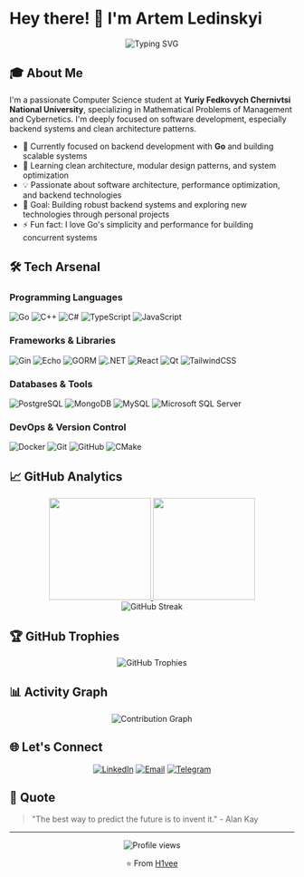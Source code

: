 # Hey there! 👋 I'm Artem Ledinskyi

<div align="center">
  <img src="https://readme-typing-svg.herokuapp.com?font=Fira+Code&pause=1000&color=36BCF7&center=true&vCenter=true&width=435&lines=Full-Stack+Developer;Problem+Solver;Always+Learning!" alt="Typing SVG" />
</div>

## 🎓 About Me

I'm a passionate Computer Science student at **Yuriy Fedkovych Chernivtsi National University**, specializing in Mathematical Problems of Management and Cybernetics. I'm deeply focused on software development, especially backend systems and clean architecture patterns.

- 🔭 Currently focused on backend development with **Go** and building scalable systems
- 🌱 Learning clean architecture, modular design patterns, and system optimization
- 💡 Passionate about software architecture, performance optimization, and backend technologies
- 🎯 Goal: Building robust backend systems and exploring new technologies through personal projects
- ⚡ Fun fact: I love Go's simplicity and performance for building concurrent systems

## 🛠️ Tech Arsenal

### Programming Languages
![Go](https://img.shields.io/badge/Go-%2300ADD8.svg?style=for-the-badge&logo=go&logoColor=white)
![C++](https://img.shields.io/badge/C++-%2300599C.svg?style=for-the-badge&logo=c%2B%2B&logoColor=white)
![C#](https://img.shields.io/badge/C%23-%23239120.svg?style=for-the-badge&logo=csharp&logoColor=white)
![TypeScript](https://img.shields.io/badge/TypeScript-%23007ACC.svg?style=for-the-badge&logo=typescript&logoColor=white)
![JavaScript](https://img.shields.io/badge/JavaScript-%23323330.svg?style=for-the-badge&logo=javascript&logoColor=%23F7DF1E)

### Frameworks & Libraries
![Gin](https://img.shields.io/badge/Gin-%2300ADD8.svg?style=for-the-badge&logo=go&logoColor=white)
![Echo](https://img.shields.io/badge/Echo-%2300ADD8.svg?style=for-the-badge&logo=go&logoColor=white)
![GORM](https://img.shields.io/badge/GORM-%2300ADD8.svg?style=for-the-badge&logo=go&logoColor=white)
![.NET](https://img.shields.io/badge/.NET-5C2D91?style=for-the-badge&logo=.net&logoColor=white)
![React](https://img.shields.io/badge/React-%2320232a.svg?style=for-the-badge&logo=react&logoColor=%2361DAFB)
![Qt](https://img.shields.io/badge/Qt-%23217346.svg?style=for-the-badge&logo=Qt&logoColor=white)
![TailwindCSS](https://img.shields.io/badge/Tailwind%20CSS-%2338B2AC.svg?style=for-the-badge&logo=tailwind-css&logoColor=white)

### Databases & Tools
![PostgreSQL](https://img.shields.io/badge/PostgreSQL-%23316192.svg?style=for-the-badge&logo=postgresql&logoColor=white)
![MongoDB](https://img.shields.io/badge/MongoDB-%234ea94b.svg?style=for-the-badge&logo=mongodb&logoColor=white)
![MySQL](https://img.shields.io/badge/MySQL-4479A1.svg?style=for-the-badge&logo=mysql&logoColor=white)
![Microsoft SQL Server](https://img.shields.io/badge/SQL%20Server-CC2927?style=for-the-badge&logo=microsoft%20sql%20server&logoColor=white)

### DevOps & Version Control
![Docker](https://img.shields.io/badge/Docker-%230db7ed.svg?style=for-the-badge&logo=docker&logoColor=white)
![Git](https://img.shields.io/badge/Git-%23F05033.svg?style=for-the-badge&logo=git&logoColor=white)
![GitHub](https://img.shields.io/badge/GitHub-%23121011.svg?style=for-the-badge&logo=github&logoColor=white)
![CMake](https://img.shields.io/badge/CMake-%23008FBA.svg?style=for-the-badge&logo=cmake&logoColor=white)

## 📈 GitHub Analytics

<div align="center">
  <a href="https://github.com/H1vee">
    <img height="180em" src="https://github-readme-stats.vercel.app/api?username=H1vee&show_icons=true&theme=tokyonight&include_all_commits=true&count_private=true"/>
    <img height="180em" src="https://github-readme-stats.vercel.app/api/top-langs/?username=H1vee&layout=compact&langs_count=8&theme=tokyonight"/>
  </a>
</div>

<div align="center">
  <img src="https://github-readme-streak-stats.herokuapp.com/?user=H1vee&theme=tokyonight" alt="GitHub Streak" />
</div>

## 🏆 GitHub Trophies
<div align="center">
  <img src="https://github-profile-trophy.vercel.app/?username=H1vee&theme=tokyonight&no-frame=false&no-bg=false&margin-w=4" alt="GitHub Trophies" />
</div>

## 📊 Activity Graph
<div align="center">
  <img src="https://github-readme-activity-graph.vercel.app/graph?username=H1vee&bg_color=1a1b27&color=70a5fd&line=70a5fd&point=c3e7ff&area=true&hide_border=true" alt="Contribution Graph" />
</div>

## 🌐 Let's Connect

<div align="center">
  
[![LinkedIn](https://img.shields.io/badge/LinkedIn-%230077B5.svg?style=for-the-badge&logo=linkedin&logoColor=white)](https://www.linkedin.com/in/artem-ledinskyi-1462202ab/)
[![Email](https://img.shields.io/badge/Email-D14836?style=for-the-badge&logo=gmail&logoColor=white)](mailto:your.email@example.com)
[![Telegram](https://img.shields.io/badge/Telegram-2CA5E0?style=for-the-badge&logo=telegram&logoColor=white)](https://t.me/yourusername)

</div>

## 💭 Quote

> "The best way to predict the future is to invent it." - Alan Kay

---

<div align="center">
  <img src="https://komarev.com/ghpvc/?username=H1vee&label=Profile%20views&color=0e75b6&style=flat" alt="Profile views" />
  
  ⭐️ From [H1vee](https://github.com/H1vee)
</div>
